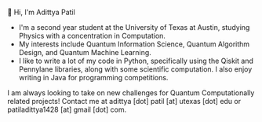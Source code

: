 👋 Hi, I'm Adittya Patil

- I'm a second year student at the University of Texas at Austin, studying Physics with a concentration in Computation.
- My interests include Quantum Information Science, Quantum Algorithm Design, and Quantum Machine Learning.
- I like to write a lot of my code in Python, specifically using the Qiskit and Pennylane libraries, along with some scientific computation. I also enjoy writing in   Java for programming competitions.

I am always looking to take on new challenges for Quantum Computationally related projects! Contact me at adittya [dot] patil [at] utexas [dot] edu or patiladittya1428 [at] gmail [dot] com.
